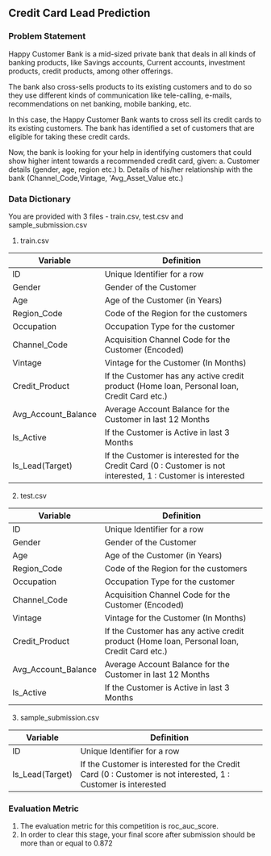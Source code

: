 ## Credit Card Lead Prediction

### Problem Statement

Happy Customer Bank is a mid-sized private bank that deals in all kinds of banking products, like Savings accounts, Current accounts, investment products, credit products, among other offerings.

The bank also cross-sells products to its existing customers and to do so they use different kinds of communication like tele-calling, e-mails, recommendations on net banking, mobile banking, etc.

In this case, the Happy Customer Bank wants to cross sell its credit cards to its existing customers. The bank has identified a set of customers that are eligible for taking these credit cards.

Now, the bank is looking for your help in identifying customers that could show higher intent towards a recommended credit card, given:
a. Customer details (gender, age, region etc.)
b. Details of his/her relationship with the bank (Channel_Code,Vintage, 'Avg_Asset_Value etc.)

### Data Dictionary

You are provided with 3 files - train.csv, test.csv and sample_submission.csv

1. train.csv

| Variable | Definition |
| --- | --- |
| ID | Unique Identifier for a row |
| Gender | Gender of the Customer |
| Age | Age of the Customer (in Years) |
| Region_Code | Code of the Region for the customers |
| Occupation | Occupation Type for the customer |
| Channel_Code | Acquisition Channel Code for the Customer  (Encoded) |
| Vintage | Vintage for the Customer (In Months) |
| Credit_Product | If the Customer has any active credit product (Home loan, Personal loan, Credit Card etc.) |
| Avg_Account_Balance | Average Account Balance for the Customer in last 12 Months |
| Is_Active | If the Customer is Active in last 3 Months |
| Is_Lead(Target) | If the Customer is interested for the Credit Card (0 : Customer is not interested, 1 : Customer is interested |

2. test.csv

| Variable | Definition |
| --- | --- |
| ID | Unique Identifier for a row |
| Gender | Gender of the Customer |
| Age | Age of the Customer (in Years) |
| Region_Code | Code of the Region for the customers |
| Occupation | Occupation Type for the customer |
| Channel_Code | Acquisition Channel Code for the Customer  (Encoded) |
| Vintage | Vintage for the Customer (In Months) |
| Credit_Product | If the Customer has any active credit product (Home loan, Personal loan, Credit Card etc.) |
| Avg_Account_Balance | Average Account Balance for the Customer in last 12 Months |
| Is_Active | If the Customer is Active in last 3 Months |

3. sample_submission.csv

| Variable | Definition |
| --- | --- |
| ID | Unique Identifier for a row |
| Is_Lead(Target) | If the Customer is interested for the Credit Card (0 : Customer is not interested, 1 : Customer is interested |

### Evaluation Metric

1. The evaluation metric for this competition is roc_auc_score.
2. In order to clear this stage, your final score after submission should be more than or equal to 0.872